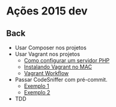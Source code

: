 # Ações 2015 dev


## Back

* Usar Composer nos projetos
* Usar Vagrant nos projetos
	* [Como configurar um servidor PHP](https://www.youtube.com/watch?v=eEvqacB0lS0)
	* [Instalando Vagrant no MAC](http://sourabhbajaj.com/mac-setup/Vagrant/README.html)
	* [Vagrant Workflow](http://code.tutsplus.com/tutorials/creating-a-professional-wordpress-development-workflow-with-vagrant--cms-21121)
* Passar CodeSniffer com pré-commit.
	* [Exemplo 1](http://stuntcoders.com/blog/setting-up-codesniffer-with-mamp-on-mac-os-x/)
	* [Exemplo 2](https://github.com/Islandora/islandora/wiki/Installing-and-configuring-codesniffer)
* TDD
